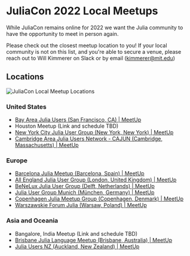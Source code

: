 # JuliaCon 2022 Local Meetups

While JuliaCon remains online for 2022 we want the Julia community to have the opportunity to meet in person again. 

Please check out the closest meetup location to you! If your local community is not on this list, and you're able to secure a venue, please reach out to Will Kimmerer on Slack or by email (kimmerer@mit.edu)

## Locations

![JuliaCon Local Meetup Locations](/assets/2022/img/meetupmap.png)

### United States
- [Bay Area Julia Users (San Francisco, CA) | MeetUp](https://www.meetup.com/bay-area-julia-users/)
- Houston Meetup (Link and schedule TBD)
- [New York City Julia User Group (New York, New York) | MeetUp](https://www.meetup.com/julia-nyc/)
- [Cambridge Area Julia Users Network - CAJUN (Cambridge, Massachusetts) | MeetUp](https://www.meetup.com/julia-cajun/)

### Europe
- [Barcelona Julia Meetup (Barcelona, Spain) | MeetUp](https://www.meetup.com/barcelona-julia-meetup/events/286545534/)
- [All England Julia User Group (London, United Kingdom) | MeetUp](https://www.meetup.com/london-julia-user-group/events/286709344/)
- [BeNeLux Julia User Group (Delft, Netherlands) | MeetUp](https://www.meetup.com/BeNeLux-Julia-User-Group/)
- [Julia User Group Munich (München, Germany) | MeetUp](https://www.meetup.com/julia-user-group-munich/)
- [Copenhagen Julia Meetup Group (Copenhagen, Denmark) | MeetUp](https://www.meetup.com/copenhagen-julia-meetup-group/events/286568526/)
- [Warszawskie Forum Julia (Warsaw, Poland) | MeetUp](https://www.meetup.com/warszawskie-forum-julia/)

### Asia and Oceania
- Bangalore, India Meetup (Link and schedule TBD)
- [Brisbane Julia Language Meetup (Brisbane, Australia) | MeetUp](https://www.meetup.com/brisbane-julia-language-meetup/)
- [Julia Users NZ (Auckland, New Zealand) | MeetUp](https://www.meetup.com/julia-users-nz/)
